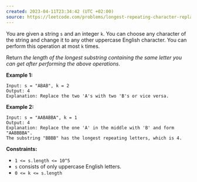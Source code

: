 ```yaml
---
created: 2023-04-11T23:34:42 (UTC +02:00)
source: https://leetcode.com/problems/longest-repeating-character-replacement/?envType=study-plan&id=level-1
---
```

You are given a string `s` and an integer `k`. You can choose any character of the string and change it to any other uppercase English character. You can perform this operation at most `k` times.

Return _the length of the longest substring containing the same letter you can get after performing the above operations_.

**Example 1:**

```
Input: s = "ABAB", k = 2
Output: 4
Explanation: Replace the two 'A's with two 'B's or vice versa.

```

**Example 2:**

```
Input: s = "AABABBA", k = 1
Output: 4
Explanation: Replace the one 'A' in the middle with 'B' and form "AABBBBA".
The substring "BBBB" has the longest repeating letters, which is 4.

```

**Constraints:**

-   `1 <= s.length <= 10^5`
-   `s` consists of only uppercase English letters.
-   `0 <= k <= s.length`
